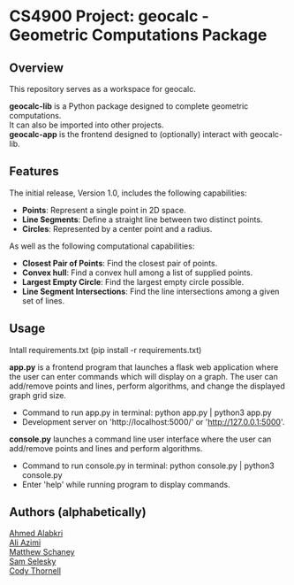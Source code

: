 # CS4900 Project: geocalc - Geometric Computations Package

## Overview
This repository serves as a workspace for geocalc.

**geocalc-lib** is a Python package designed to complete geometric computations.  
It can also be imported into other projects.  
**geocalc-app** is the frontend designed to (optionally) interact with geocalc-lib. 

## Features
The initial release, Version 1.0, includes the following capabilities:

- **Points**: Represent a single point in 2D space.
- **Line Segments**: Define a straight line between two distinct points.
- **Circles**: Represented by a center point and a radius.

As well as the following computational capabilities:
- **Closest Pair of Points**: Find the closest pair of points.
- **Convex hull**: Find a convex hull among a list of supplied points.
- **Largest Empty Circle**: Find the largest empty circle possible.
- **Line Segment Intersections**: Find the line intersections among a given set of lines.

## Usage
Intall requirements.txt (pip install -r requirements.txt)

**app.py** is a frontend program that launches a flask web application where the user can
enter commands which will display on a graph. The user can add/remove points and lines,
perform algorithms, and change the displayed graph grid size.
- Command to run app.py in terminal: python app.py | python3 app.py
- Development server on 'http://localhost:5000/' or 'http://127.0.0.1:5000'.

**console.py** launches a command line user interface where the user
can add/remove points and lines and perform algorithms.
- Command to run console.py in terminal: python console.py | python3 console.py
- Enter 'help' while running program to display commands.

## Authors (alphabetically)
[Ahmed Alabkri](https://github.com/AhmedAlabkri)  
[Ali Azimi](https://github.com/aliazim1)  
[Matthew Schaney](https://github.com/matthewschaney)  
[Sam Selesky](https://github.com/samselesky)  
[Cody Thornell](https://github.com/grcodeman)  
